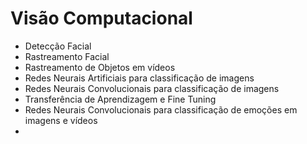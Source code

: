 # Visão Computacional

- Detecção Facial
- Rastreamento Facial
- Rastreamento de Objetos em vídeos
- Redes Neurais Artificiais para classificação de imagens
- Redes Neurais Convolucionais para classificação de imagens
- Transferência de Aprendizagem e Fine Tuning
- Redes Neurais Convolucionais para classificação de emoções em imagens e vídeos
- 

